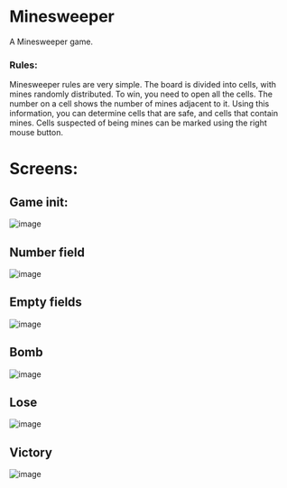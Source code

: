 # Minesweeper

A Minesweeper game.

### Rules:

Minesweeper rules are very simple. The board is divided into cells, with mines randomly distributed. To win, you need to open all the cells. The number on a cell shows the number of mines adjacent to it. Using this information, you can determine cells that are safe, and cells that contain mines. Cells suspected of being mines can be marked using the right mouse button.

# Screens:

## Game init:
![image](https://user-images.githubusercontent.com/63523828/147175751-5bc69c31-a4f1-4b5f-a2dd-82877eaf30c9.png)

## Number field
![image](https://user-images.githubusercontent.com/63523828/147175767-48f7e4a3-b12e-4fee-8e82-85f81fa38272.png)

## Empty fields
![image](https://user-images.githubusercontent.com/63523828/147175884-57427a87-b558-496b-a376-cc28de8e751e.png)

## Bomb
![image](https://user-images.githubusercontent.com/63523828/147295777-26853035-fbe7-4319-b5e1-7af92a9d24f7.png)

## Lose
![image](https://user-images.githubusercontent.com/63523828/147295721-96739206-627e-449e-809c-e6b64489ce93.png)

## Victory
![image](https://user-images.githubusercontent.com/63523828/147295658-8948102f-4550-4d08-9d49-f5b59d886d40.png)


